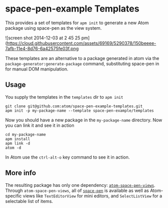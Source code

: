 # space-pen-example Templates

This provides a set of templates for `apm init` to generate a new Atom package using space-pen as the view system.

![screen shot 2014-12-03 at 2 45 25 pm](https://cloud.githubusercontent.com/assets/69169/5290378/150beeee-7afb-11e4-8d76-6a42575fe03f.png

These templates are an alternative to a package generated in atom via the `package-generator:generate-package` command, substituting space-pen in for manual DOM manipulation.

## Usage

You supply the templates in the `templates` dir to `apm init`

```
git clone git@github.com:atom/space-pen-example-templates.git
apm init -p my-package-name --template space-pen-example/templates
```

Now you should have a new package in the `my-package-name` directory. Now you can link it and see it in action

```
cd my-package-name
apm install
apm link -d
atom -d
```

In Atom use the `ctrl-alt-o` key command to see it in action.

## More info

The resulting package has only one dependency: [`atom-space-pen-views`](https://github.com/atom/atom-space-pen-views). Through `atom-space-pen-views`, all of [`space-pen`](https://github.com/atom/space-pen) is available as well as Atom-specific views like `TextEditorView` for mini editors, and `SelectListView` for a selectable list of items.
